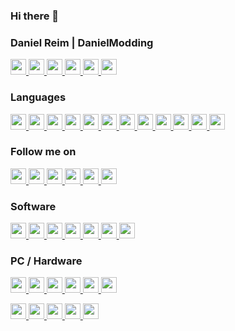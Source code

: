 ### Hi there 👋

### Daniel Reim | DanielModding
<p>
  <a href="https://Danielmodding.webflow.io" target="_blank">
    <img src="https://img.shields.io/badge/3d Artist-blue?style=for-the-badge&logo=appveyor" height=25>
    <img src="https://img.shields.io/badge/2d Artist-blue?style=for-the-badge&logo=appveyor" height=25>
    <img src="https://img.shields.io/badge/Programmer-blue?style=for-the-badge&logo=appveyor" height=25>
    <img src="https://img.shields.io/badge/Animator-blue?style=for-the-badge&logo=appveyor" height=25>
    <img src="https://img.shields.io/badge/Scripter-blue?style=for-the-badge&logo=appveyor" height=25>
    <img src="https://img.shields.io/badge/...-%23000.svg?&style=for-the-badge&logoColor=white" height=25>
  </a>
</p>

### Languages
<p>
  <a href="https://Danielmodding.webflow.io" target="_blank">
    <img src="https://img.shields.io/badge/C%23-%23fc6d26.svg?&style=for-the-badge&logo=csharp&logoColor=white" height=25>
    <img src="https://img.shields.io/badge/C++-%23fc6d26.svg?&style=for-the-badge&logo=cplusplus&logoColor=white" height=25>
    <img src="https://img.shields.io/badge/LUA-%23fc6d26.svg?&style=for-the-badge&logo=lua&logoColor=white" height=25>
    <img src="https://img.shields.io/badge/mel-%23fc6d26.svg?&style=for-the-badge&logo=mel&logoColor=white" height=25>
    <img src="https://img.shields.io/badge/SCL-%23fc6d26.svg?&style=for-the-badge&logo=SCL&logoColor=white" height=25>
    <img src="https://img.shields.io/badge/SQL-blue?style=for-the-badge&logo=appveyor" height=25>
    <img src="https://img.shields.io/badge/Python-blue?style=for-the-badge&logo=appveyor" height=25>
    <img src="https://img.shields.io/badge/Java-blue?style=for-the-badge&logo=appveyor" height=25>
    <img src="https://img.shields.io/badge/JavaScript-blue?style=for-the-badge&logo=appveyor" height=25>
    <img src="https://img.shields.io/badge/NodeJS-blue?style=for-the-badge&logo=appveyor" height=25>
    <img src="https://img.shields.io/badge/TypeScript-blue?style=for-the-badge&logo=appveyor" height=25>
    <img src="https://img.shields.io/badge/...-%23000.svg?&style=for-the-badge&logoColor=white" height=25>
  </a>
</p>

### Follow me on
<p>
  <a target="_blank" href="https://github.com/danielmodding" title="GitHub">
    <img src="https://img.shields.io/badge/github-%2312100E.svg?&style=for-the-badge&logo=github&logoColor=white" height=25>
  </a>
  <a target="_blank" href="https://www.linkedin.com/in/daniel-reim-38a5371a1/" title="LinkedIn">
    <img src="https://img.shields.io/badge/linkedin-%230077B5.svg?&style=for-the-badge&logo=linkedin&logoColor=white" height=25>
  </a>
  <a target="_blank" href="https://www.linkedin.com/in/daniel-reim-38a5371a1/" title="Instagram">
    <img src="https://img.shields.io/badge/Instagram-%2312100E.svg?&style=for-the-badge&logo=instagram&logoColor=white" height=25>
  </a>
  <a target="_blank" href="https://www.linkedin.com/in/daniel-reim-38a5371a1/" title="Twitter">
    <img src="https://img.shields.io/badge/Twitter-%2312100E.svg?&style=for-the-badge&logo=twitter&logoColor=white" height=25>
  </a>
  <a target="_blank" href="https://www.linkedin.com/in/daniel-reim-38a5371a1/" title="Stack Overflow">
    <img src="https://img.shields.io/badge/Stack Overflow-%2312100E.svg?&style=for-the-badge&logo=stackoverflow&logoColor=white" height=25>
  </a>
  <a target="_blank" href="https://www.linkedin.com/in/daniel-reim-38a5371a1/" title="...">
    <img src="https://img.shields.io/badge/...-%23000.svg?&style=for-the-badge&logoColor=white" height=25>
  </a>
</p>

### Software
<p>
  <a href="https://Danielmodding.webflow.io" target="_blank">
    <img src="https://img.shields.io/badge/Maya Autodesk 2022-blue?style=for-the-badge&logo=appveyor" height=25>
    <img src="https://img.shields.io/badge/Substancepainter-blue?style=for-the-badge&logo=appveyor" height=25>
    <img src="https://img.shields.io/badge/Photoshop-blue?style=for-the-badge&logo=appveyor" height=25>
    <img src="https://img.shields.io/badge/Visual Studio 2019-blue?style=for-the-badge&logo=appveyor" height=25>
    <img src="https://img.shields.io/badge/Marmoset Toolbag 4-blue?style=for-the-badge&logo=appveyor" height=25>
    <img src="https://img.shields.io/badge/Notepad++-blue?style=for-the-badge&logo=appveyor" height=25>
    <img src="https://img.shields.io/badge/...-%23000.svg?&style=for-the-badge&logoColor=white" height=25>
  </a>
</p>

### PC / Hardware
<p>
  <a href="https://Danielmodding.webflow.io" target="_blank">
    <img src="https://img.shields.io/badge/DELL XPS 17-blue?style=for-the-badge&logo=appveyor" height=25>
    <img src="https://img.shields.io/badge/Intel Core i9 11980HK 5GHz 8Cores-blue?style=for-the-badge&logo=appveyor" height=25>
    <img src="https://img.shields.io/badge/64GB DDR4 Ram [3200MHz]-blue?style=for-the-badge&logo=appveyor" height=25>
    <img src="https://img.shields.io/badge/2TB M.2 NVMe SSD-blue?style=for-the-badge&logo=appveyor" height=25>
    <img src="https://img.shields.io/badge/Nvidia 3060 6GB-blue?style=for-the-badge&logo=appveyor" height=25>
    <img src="https://img.shields.io/badge/...-%23000.svg?&style=for-the-badge&logoColor=white" height=25>
  </a>
</p>
<p>
  <a href="https://Danielmodding.webflow.io" target="_blank">
    <img src="https://img.shields.io/badge/Surface Pro 7-blue?style=for-the-badge&logo=appveyor" height=25>
    <img src="https://img.shields.io/badge/Intel Core i7-blue?style=for-the-badge&logo=appveyor" height=25>
    <img src="https://img.shields.io/badge/16GB DDR4 Ram-blue?style=for-the-badge&logo=appveyor" height=25>
    <img src="https://img.shields.io/badge/1TB M.2 NVMe SSD-blue?style=for-the-badge&logo=appveyor" height=25>
    <img src="https://img.shields.io/badge/...-%23000.svg?&style=for-the-badge&logoColor=white" height=25>
  </a>
</p>





